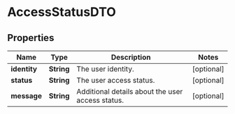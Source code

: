 
# AccessStatusDTO

## Properties
Name | Type | Description | Notes
------------ | ------------- | ------------- | -------------
**identity** | **String** | The user identity. |  [optional]
**status** | **String** | The user access status. |  [optional]
**message** | **String** | Additional details about the user access status. |  [optional]



